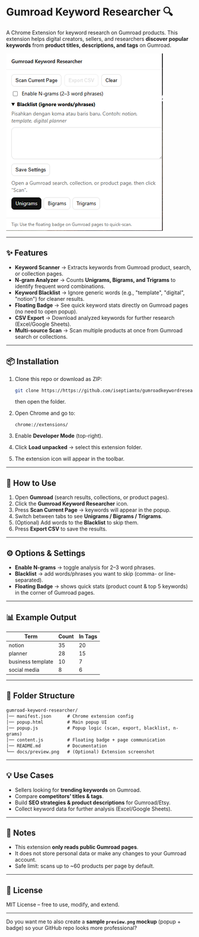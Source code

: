 # Gumroad Keyword Researcher 🔍

A Chrome Extension for keyword research on Gumroad products.
This extension helps digital creators, sellers, and researchers **discover popular keywords** from **product titles, descriptions, and tags** on Gumroad.

![Preview Screenshot](docs/preview.png) <!-- optional, replace with real screenshot -->

---

## ✨ Features

* **Keyword Scanner** → Extracts keywords from Gumroad product, search, or collection pages.
* **N-gram Analyzer** → Counts **Unigrams, Bigrams, and Trigrams** to identify frequent word combinations.
* **Keyword Blacklist** → Ignore generic words (e.g., "template", "digital", "notion") for cleaner results.
* **Floating Badge** → See quick keyword stats directly on Gumroad pages (no need to open popup).
* **CSV Export** → Download analyzed keywords for further research (Excel/Google Sheets).
* **Multi-source Scan** → Scan multiple products at once from Gumroad search or collections.

---

## 📦 Installation

1. Clone this repo or download as ZIP:

   ```bash
   git clone https://https://github.com/iseptianto/gumroadkeywordresearcher.git
   ```

   then open the folder.

2. Open Chrome and go to:

   ```
   chrome://extensions/
   ```

3. Enable **Developer Mode** (top-right).

4. Click **Load unpacked** → select this extension folder.

5. The extension icon will appear in the toolbar.

---

## 🚀 How to Use

1. Open **Gumroad** (search results, collections, or product pages).
2. Click the **Gumroad Keyword Researcher** icon.
3. Press **Scan Current Page** → keywords will appear in the popup.
4. Switch between tabs to see **Unigrams / Bigrams / Trigrams**.
5. (Optional) Add words to the **Blacklist** to skip them.
6. Press **Export CSV** to save the results.

---

## ⚙️ Options & Settings

* **Enable N-grams** → toggle analysis for 2–3 word phrases.
* **Blacklist** → add words/phrases you want to skip (comma- or line-separated).
* **Floating Badge** → shows quick stats (product count & top 5 keywords) in the corner of Gumroad pages.

---

## 📊 Example Output

| Term              | Count | In Tags |
| ----------------- | ----- | ------- |
| notion            | 35    | 20      |
| planner           | 28    | 15      |
| business template | 10    | 7       |
| social media      | 8     | 6       |

---

## 🔧 Folder Structure

```
gumroad-keyword-researcher/
│── manifest.json      # Chrome extension config
│── popup.html         # Main popup UI
│── popup.js           # Popup logic (scan, export, blacklist, n-grams)
│── content.js         # Floating badge + page communication
│── README.md          # Documentation
└── docs/preview.png   # (Optional) Extension screenshot
```

---

## 💡 Use Cases

* Sellers looking for **trending keywords** on Gumroad.
* Compare **competitors’ titles & tags**.
* Build **SEO strategies & product descriptions** for Gumroad/Etsy.
* Collect keyword data for further analysis (Excel/Google Sheets).

---

## 📌 Notes

* This extension **only reads public Gumroad pages**.
* It does not store personal data or make any changes to your Gumroad account.
* Safe limit: scans up to \~60 products per page by default.

---

## 📜 License

MIT License – free to use, modify, and extend.

---

Do you want me to also create a **sample `preview.png` mockup** (popup + badge) so your GitHub repo looks more professional?
